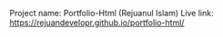 Project name: Portfolio-Html (Rejuanul Islam)
Live link: https://rejuandevelopr.github.io/portfolio-html/
